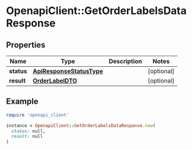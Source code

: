 # OpenapiClient::GetOrderLabelsDataResponse

## Properties

| Name | Type | Description | Notes |
| ---- | ---- | ----------- | ----- |
| **status** | [**ApiResponseStatusType**](ApiResponseStatusType.md) |  | [optional] |
| **result** | [**OrderLabelDTO**](OrderLabelDTO.md) |  | [optional] |

## Example

```ruby
require 'openapi_client'

instance = OpenapiClient::GetOrderLabelsDataResponse.new(
  status: null,
  result: null
)
```

